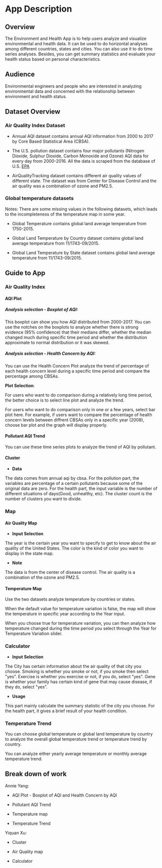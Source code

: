 # App Description 

## Overview

The Environment and Health App is to help users analyze and visualize environmental and health data. It can be used to do horizontal analyses among different countries, states and cities. You can also use it to do time series analyses. Besides, you can get summary statistics and evaluate your health status based on personal characteristics.

## Audience

Environmental engineers and people who are interested in analyzing environmental data and concerned with the relationship between environment and health status.

## Dataset Overview

### Air Quality Index Dataset

* Annual AQI dataset contains annual AQI information from 2000 to 2017 by Core Based Statistical Area (CBSA).

* The U.S. pollution dataset contains four major pollutants (Nitrogen Dioxide, Sulphur Dioxide, Carbon Monoxide and Ozone) AQI data for every day from 2000-2016. All the data is scraped from the database of U.S. [EPA](https://aqsdr1.epa.gov/aqsweb/aqstmp/airdata/download_files.html)

* AirQualityTracking dataset contains different air quality values of different state. The dataset was from Center for Disease Control and the air quality was a combination of ozone and PM2.5. 

### Global temperature datasets

Notes: There are some missing values in the following datasets, which leads to the incompleteness of the temperature map in some year.

* Global Temperature contains global land average temperature from 1750-2015. 

* Global Land Temperature by Country dataset contains global land average temperature from 11/1743-09/2015. 

* Global Land Temperature by State dataset contains global land average temperature from 11/1743-09/2015.


## Guide to App

### Air Quality Index

#### AQI Plot

##### Analysis selection - Boxplot of AQI: 

This boxplot can show you how AQI distributed from 2000-2017. You can use the notches on the boxplots to analyze whether there is strong evidence (95% confidence) that their medians differ, whether the median changed much during specific time period and whether the distribution approximate to normal distribution or it was skewed.


##### Analysis selection - Health Concern by AQI:

You can use the Health Concern Plot analyze the trend of percentage of each health concern level during a specific time period and compare the percentage among CBSAs.

**Plot Selection**:

For users who want to do comparison during a relatively long time period, the better choice is to select line plot and analyze the trend.

For users who want to do comparison only in one or a few years, select bar plot here. For example, if users want to compare the percentage of health concern levels between diffrent CBSAs only in a specific year (2008), choose bar plot and the graph will display properly.

#### Pollutant AQI Trend

You can use these time series plots to analyze the trend of AQI by pollutant. 

#### Cluster
+ **Data**

The data comes from annual aqi by cbsa. For the pollution part, the variables are percentage of a certain pollutants because some of the original data are zero. For the health part, the input variable is the number of different situations of days(Good, unhealthy, etc). The cluster count is the number of clusters you want to divide.

### Map

#### Air Quality Map 

+ **Input Selection**

The year is the certain year you want to specify to get to know about the air quality of the United States. The color is the kind of color you want to display in the state map.

+ **Note**

The data is from the center of disease control. The air quality is a combination of the ozone and PM2.5. 

#### Temperature Map
  
Use the two datasets analyze temperature by countries or states.

When the default value for temperature variation is false, the map will show the temperature in specific year according to the Year input. 

When you choose true for temperature variation, you can then analyze how temperature changed during the time period you select through the Year for Temperature Variation slider.

### Calculator

+ **Input Selection**

The City has certain information about the air quality of that city you choose. Smoking is whether you smoke or not, if you smoke then select "yes". Exercise is whether you exercise or not, if you do, select "yes". Gene is whether your family has certain kind of gene that may cause disease, if they do, select "yes".

+ **Usage**

This part mainly calculate the summary statistic of the city you choose. For the health part, it gives a brief result of your health condition.

### Temperature Trend

You can choose global temperature or global land temperature by country to analyze the overall global temperature trend or temperature trend by country.

You can analyze either yearly average temperature or monthly average temperature trend.

## Break down of work

Annie Yang: 

+ AQI Plot - Boxplot of AQI and Health Concern by AQI

+ Pollutant AQI Trend

+ Temperature map

+ Temperature Trend

Yiquan Xu: 

+ Cluster

+ Air Quality map

+ Calculator





